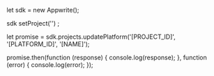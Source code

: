 let sdk = new Appwrite();

sdk
    setProject('')
;

let promise = sdk.projects.updatePlatform('[PROJECT_ID]', '[PLATFORM_ID]', '[NAME]');

promise.then(function (response) {
    console.log(response);
}, function (error) {
    console.log(error);
});